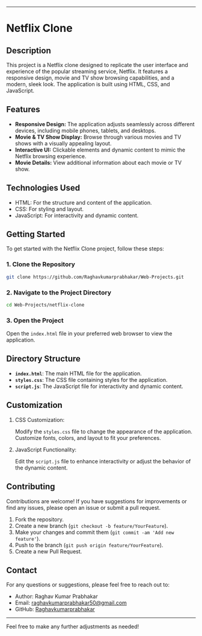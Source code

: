 
---

# Netflix Clone

## Description

This project is a Netflix clone designed to replicate the user interface and experience of the popular streaming service, Netflix. It features a responsive design, movie and TV show browsing capabilities, and a modern, sleek look. The application is built using HTML, CSS, and JavaScript.

## Features

- **Responsive Design:** The application adjusts seamlessly across different devices, including mobile phones, tablets, and desktops.
- **Movie & TV Show Display:** Browse through various movies and TV shows with a visually appealing layout.
- **Interactive UI:** Clickable elements and dynamic content to mimic the Netflix browsing experience.
- **Movie Details:** View additional information about each movie or TV show.

## Technologies Used

- HTML: For the structure and content of the application.
- CSS: For styling and layout.
- JavaScript: For interactivity and dynamic content.

## Getting Started

To get started with the Netflix Clone project, follow these steps:

### 1. Clone the Repository

```bash
git clone https://github.com/Raghavkumarprabhakar/Web-Projects.git
```

### 2. Navigate to the Project Directory

```bash
cd Web-Projects/netflix-clone
```

### 3. Open the Project

Open the `index.html` file in your preferred web browser to view the application.

## Directory Structure

- **`index.html`**: The main HTML file for the application.
- **`styles.css`**: The CSS file containing styles for the application.
- **`script.js`**: The JavaScript file for interactivity and dynamic content.

## Customization

1. CSS Customization:

   Modify the `styles.css` file to change the appearance of the application. Customize fonts, colors, and layout to fit your preferences.

2. JavaScript Functionality:

   Edit the `script.js` file to enhance interactivity or adjust the behavior of the dynamic content.

## Contributing

Contributions are welcome! If you have suggestions for improvements or find any issues, please open an issue or submit a pull request.

1. Fork the repository.
2. Create a new branch (`git checkout -b feature/YourFeature`).
3. Make your changes and commit them (`git commit -am 'Add new feature'`).
4. Push to the branch (`git push origin feature/YourFeature`).
5. Create a new Pull Request.

## Contact

For any questions or suggestions, please feel free to reach out to:

- Author: Raghav Kumar Prabhakar
- Email: [raghavkumarprabhakar50@gmail.com](mailto:raghavkumarprabhakar50@gmail.com)
- GitHub: [Raghavkumarprabhakar](https://github.com/Raghavkumarprabhakar)

---

Feel free to make any further adjustments as needed!
